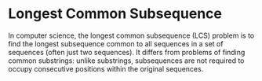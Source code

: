 # Longest Common Subsequence

In computer science, the longest common subsequence (LCS) problem is to find the longest subsequence common to all sequences in a set of sequences (often just two sequences). It differs from problems of finding common substrings: unlike substrings, subsequences are not required to occupy consecutive positions within the original sequences.
